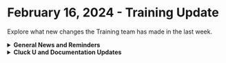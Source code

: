 # February 16, 2024 - Training Update

Explore what new changes the Training team has made in the last week.

<details>

<summary><strong>General News and Reminders</strong></summary>

* **Game Tip for the Week:** Finish up Persona 3 Reload, Granblue Fantasy Relink, Like a Dragon, and Helldivers, because MARIO VS. DONKEY KONG is here! Just kidding... But Final Fantasy VII Remake IS coming soon, so get that demo and win.
* **SHOUT OUT** to Thomas, Jack, David, Faith, and Haylee for successfully taking our [foundations-certification.md](../../../cluck-university/rewst-foundations/foundations-certification.md "mention")Exam, and collecting your prestigious **Certified Rewster** badge in Discord.&#x20;
* For those joining us at **Right of Boom** who couldn't get into the pre-day, we've opened up more seats! You can modify your registration to add our pre-day now!
* Join us in our [Cluck-U Discord channel](https://discord.com/channels/936789089703845988/1121465945295167588) if you have any questions, comments, or concerns!

</details>

<details>

<summary><strong>Cluck U and Documentation Updates</strong></summary>

**What's New at Cluck University?**

* We'd love to get your feedback on our Training and Documentation! [Please fill out this form to let us know how we can improve](https://app.sli.do/event/m8C3AjPUnuDgpkVDmPsQL3)!
* We'd also love to get your [feedback on the Open Mic here](https://app.sli.do/event/9DL7k68NvYk8u1ZWUnWrjY)!

**New & Updated Pages:**

* [feb-9th-2024-becoming-a-jinja-ninja-with-the-new-live-editor.md](../../roc-open-mics/2024-roc-open-mics/feb-9th-2024-becoming-a-jinja-ninja-with-the-new-live-editor.md "mention")Open Mic page added!
* [deploying-agent-smith-with-immybot.md](../../../community-corner/community-driven-content/deploying-agent-smith-with-immybot.md "mention") page submitted by Logan and added!
* [psa](../../../documentation/integrations/psa/ "mention")Action and Endpoint pages added!
* [Broken link](broken-reference "mention")page in the App Platform Section has been updated with the latest!

</details>

